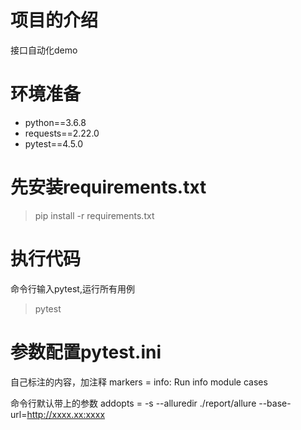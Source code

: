 # 项目的介绍
接口自动化demo

# 环境准备
- python==3.6.8
- requests==2.22.0
- pytest==4.5.0

# 先安装requirements.txt
> pip install -r requirements.txt

# 执行代码
命令行输入pytest,运行所有用例
> pytest
 
 # 参数配置pytest.ini
 自己标注的内容，加注释 markers = info: Run info module cases
 
 命令行默认带上的参数 addopts = -s --alluredir ./report/allure --base-url=http://xxxx.xx:xxxx
